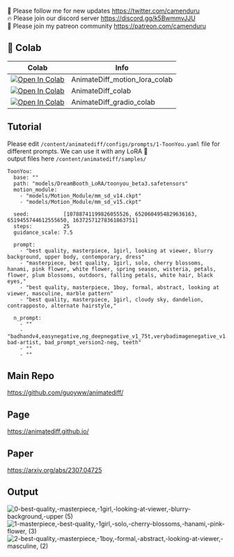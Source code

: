 🐣 Please follow me for new updates https://twitter.com/camenduru <br />
🔥 Please join our discord server https://discord.gg/k5BwmmvJJU <br />
🥳 Please join my patreon community https://patreon.com/camenduru <br />

## 🦒 Colab

| Colab | Info
| --- | --- |
[![Open In Colab](https://colab.research.google.com/assets/colab-badge.svg)](https://colab.research.google.com/github/camenduru/AnimateDiff-colab/blob/main/AnimateDiff_motion_lora_colab.ipynb) | AnimateDiff_motion_lora_colab
[![Open In Colab](https://colab.research.google.com/assets/colab-badge.svg)](https://colab.research.google.com/github/camenduru/AnimateDiff-colab/blob/main/AnimateDiff_colab.ipynb) | AnimateDiff_colab
[![Open In Colab](https://colab.research.google.com/assets/colab-badge.svg)](https://colab.research.google.com/github/camenduru/AnimateDiff-colab/blob/main/AnimateDiff_gradio_colab.ipynb) | AnimateDiff_gradio_colab

## Tutorial
Please edit `/content/animatediff/configs/prompts/1-ToonYou.yaml` file for different prompts. We can use it with any LoRA 🥳 <br />
output files here `/content/animatediff/samples/`

```
ToonYou:
  base: ""
  path: "models/DreamBooth_LoRA/toonyou_beta3.safetensors"
  motion_module:
    - "models/Motion_Module/mm_sd_v14.ckpt"
    - "models/Motion_Module/mm_sd_v15.ckpt"

  seed:           [10788741199826055526, 6520604954829636163, 6519455744612555650, 16372571278361863751]
  steps:          25
  guidance_scale: 7.5

  prompt:
    - "best quality, masterpiece, 1girl, looking at viewer, blurry background, upper body, contemporary, dress"
    - "masterpiece, best quality, 1girl, solo, cherry blossoms, hanami, pink flower, white flower, spring season, wisteria, petals, flower, plum blossoms, outdoors, falling petals, white hair, black eyes,"
    - "best quality, masterpiece, 1boy, formal, abstract, looking at viewer, masculine, marble pattern"
    - "best quality, masterpiece, 1girl, cloudy sky, dandelion, contrapposto, alternate hairstyle,"

  n_prompt:
    - ""
    - "badhandv4,easynegative,ng_deepnegative_v1_75t,verybadimagenegative_v1.3, bad-artist, bad_prompt_version2-neg, teeth"
    - ""
    - ""
```

## Main Repo
https://github.com/guoyww/animatediff/

## Page
https://animatediff.github.io/

## Paper
https://arxiv.org/abs/2307.04725

## Output
![0-best-quality,-masterpiece,-1girl,-looking-at-viewer,-blurry-background,-upper (5)](https://github.com/camenduru/AnimateDiff-colab/assets/54370274/34f3ec0a-277b-4cec-a5c8-468b666b739b)
![1-masterpiece,-best-quality,-1girl,-solo,-cherry-blossoms,-hanami,-pink-flower, (3)](https://github.com/camenduru/AnimateDiff-colab/assets/54370274/7fa841d4-31b8-469d-ad32-f56a986a2c3d)
![2-best-quality,-masterpiece,-1boy,-formal,-abstract,-looking-at-viewer,-masculine, (2)](https://github.com/camenduru/AnimateDiff-colab/assets/54370274/b4976fb1-758e-4d9b-9c65-40cea7c60fff)

